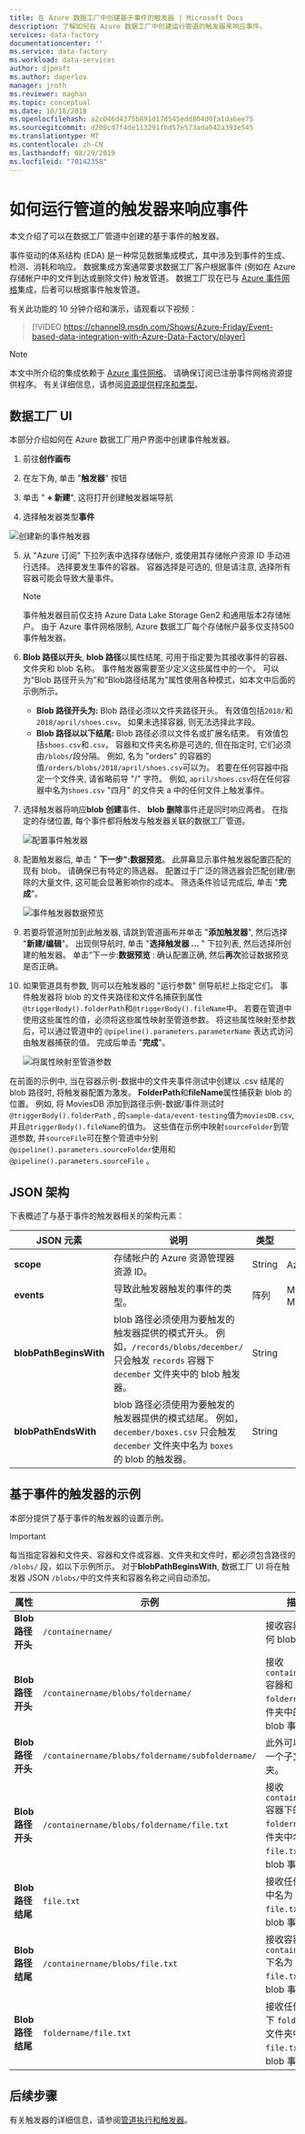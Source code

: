 ```yaml
---
title: 在 Azure 数据工厂中创建基于事件的触发器 | Microsoft Docs
description: 了解如何在 Azure 数据工厂中创建运行管道的触发器来响应事件。
services: data-factory
documentationcenter: ''
ms.service: data-factory
ms.workload: data-services
author: djpmsft
ms.author: daperlov
manager: jroth
ms.reviewer: maghan
ms.topic: conceptual
ms.date: 10/18/2018
ms.openlocfilehash: a2c046d4375b891d17d545edd804d0fa1da6ee75
ms.sourcegitcommit: d200cd7f4de113291fbd57e573ada042a393e545
ms.translationtype: MT
ms.contentlocale: zh-CN
ms.lasthandoff: 08/29/2019
ms.locfileid: "70142358"
---
```

# <a name="create-a-trigger-that-runs-a-pipeline-in-response-to-an-event"></a>如何运行管道的触发器来响应事件

本文介绍了可以在数据工厂管道中创建的基于事件的触发器。

事件驱动的体系结构 (EDA) 是一种常见数据集成模式，其中涉及到事件的生成、检测、消耗和响应。 数据集成方案通常要求数据工厂客户根据事件 (例如在 Azure 存储帐户中的文件到达或删除文件) 触发管道。 数据工厂现在已与 [Azure 事件网格](https://azure.microsoft.com/services/event-grid/)集成，后者可以根据事件触发管道。

有关此功能的 10 分钟介绍和演示，请观看以下视频：

> [!VIDEO https://channel9.msdn.com/Shows/Azure-Friday/Event-based-data-integration-with-Azure-Data-Factory/player]


> [!NOTE]
> 本文中所介绍的集成依赖于 [Azure 事件网格](https://azure.microsoft.com/services/event-grid/)。 请确保订阅已注册事件网格资源提供程序。 有关详细信息，请参阅[资源提供程序和类型](../azure-resource-manager/resource-manager-supported-services.md#azure-portal)。

## <a name="data-factory-ui"></a>数据工厂 UI

本部分介绍如何在 Azure 数据工厂用户界面中创建事件触发器。

1. 前往**创作画布**

2. 在左下角, 单击 "**触发器**" 按钮

3. 单击 " **+ 新建**", 这将打开创建触发器端导航

4. 选择触发器类型**事件**

![创建新的事件触发器](media/how-to-create-event-trigger/event-based-trigger-image1.png)

5. 从 "Azure 订阅" 下拉列表中选择存储帐户, 或使用其存储帐户资源 ID 手动进行选择。 选择要发生事件的容器。 容器选择是可选的, 但是请注意, 选择所有容器可能会导致大量事件。

   > [!NOTE]
   > 事件触发器目前仅支持 Azure Data Lake Storage Gen2 和通用版本2存储帐户。 由于 Azure 事件网格限制, Azure 数据工厂每个存储帐户最多仅支持500事件触发器。

6. **Blob 路径以开头**, **blob 路径**以属性结尾, 可用于指定要为其接收事件的容器、文件夹和 blob 名称。 事件触发器需要至少定义这些属性中的一个。 可以为“Blob 路径开头为”和“Blob路径结尾为”属性使用各种模式，如本文中后面的示例所示。

    * **Blob 路径开头为:** Blob 路径必须以文件夹路径开头。 有效值包括`2018/`和`2018/april/shoes.csv`。 如果未选择容器, 则无法选择此字段。
    * **Blob 路径以以下结尾:** Blob 路径必须以文件名或扩展名结束。 有效值包括`shoes.csv`和`.csv`。 容器和文件夹名称是可选的, 但在指定时, 它们必须由`/blobs/`段分隔。 例如, 名为 "orders" 的容器的值`/orders/blobs/2018/april/shoes.csv`可以为。 若要在任何容器中指定一个文件夹, 请省略前导 "/" 字符。 例如, `april/shoes.csv`将在任何容器中名为`shoes.csv` "四月" 的文件夹 a 中的任何文件上触发事件。 

7. 选择触发器将响应**blob 创建**事件、 **blob 删除**事件还是同时响应两者。 在指定的存储位置, 每个事件都将触发与触发器关联的数据工厂管道。

    ![配置事件触发器](media/how-to-create-event-trigger/event-based-trigger-image2.png)

8. 配置触发器后, 单击 " **下一步":数据预览**。 此屏幕显示事件触发器配置匹配的现有 blob。 请确保已有特定的筛选器。 配置过于广泛的筛选器会匹配创建/删除的大量文件, 这可能会显著影响你的成本。 筛选条件验证完成后, 单击 "**完成**"。

    ![事件触发器数据预览](media/how-to-create-event-trigger/event-based-trigger-image3.png)

9. 若要将管道附加到此触发器, 请跳到管道画布并单击 "**添加触发器**", 然后选择 "**新建/编辑**"。 出现侧导航时, 单击 "**选择触发器 ...** " 下拉列表, 然后选择所创建的触发器。 单击“下一步:**数据预览** : 确认配置正确, 然后**再次**验证数据预览是否正确。

10. 如果管道具有参数, 则可以在触发器的 "运行参数" 侧导航栏上指定它们。 事件触发器将 blob 的文件夹路径和文件名捕获到属性`@triggerBody().folderPath`和`@triggerBody().fileName`中。 若要在管道中使用这些属性的值，必须将这些属性映射至管道参数。 将这些属性映射至参数后，可以通过管道中的 `@pipeline().parameters.parameterName` 表达式访问由触发器捕获的值。 完成后单击 "**完成**"。

    ![将属性映射至管道参数](media/how-to-create-event-trigger/event-based-trigger-image4.png)

在前面的示例中, 当在容器示例-数据中的文件夹事件测试中创建以 .csv 结尾的 blob 路径时, 将触发器配置为激发。 **FolderPath**和**fileName**属性捕获新 blob 的位置。 例如, 将 MoviesDB 添加到路径示例-数据/事件测试时`@triggerBody().folderPath` , 的`sample-data/event-testing`值为`moviesDB.csv`, 并且`@triggerBody().fileName`的值为。 这些值在示例中映射`sourceFolder`到管道参数, 并`sourceFile`可在整个管道中分别`@pipeline().parameters.sourceFolder`使用和`@pipeline().parameters.sourceFile` 。

## <a name="json-schema"></a>JSON 架构

下表概述了与基于事件的触发器相关的架构元素：

| **JSON 元素** | **说明** | 类型 | **允许的值** | **必需** |
| ---------------- | --------------- | -------- | ------------------ | ------------ |
| **scope** | 存储帐户的 Azure 资源管理器资源 ID。 | String | Azure 资源管理器 ID | 是 |
| **events** | 导致此触发器触发的事件的类型。 | 阵列    | Microsoft.Storage.BlobCreated、Microsoft.Storage.BlobDeleted | 是的，这些值的任意组合。 |
| **blobPathBeginsWith** | blob 路径必须使用为要触发的触发器提供的模式开头。 例如，`/records/blobs/december/` 只会触发 `records` 容器下 `december` 文件夹中的 blob 触发器。 | String   | | 必须为其中至少一个属性提供值：`blobPathBeginsWith` 或 `blobPathEndsWith`。 |
| **blobPathEndsWith** | blob 路径必须使用为要触发的触发器提供的模式结尾。 例如，`december/boxes.csv` 只会触发 `december` 文件夹中名为 `boxes` 的 blob 的触发器。 | String   | | 必须为其中至少一个属性提供值：`blobPathBeginsWith` 或 `blobPathEndsWith`。 |

## <a name="examples-of-event-based-triggers"></a>基于事件的触发器的示例

本部分提供了基于事件的触发器的设置示例。

> [!IMPORTANT]
> 每当指定容器和文件夹、容器和文件或容器、文件夹和文件时，都必须包含路径的 `/blobs/` 段，如以下示例所示。 对于**blobPathBeginsWith**, 数据工厂 UI 将在触发器 JSON `/blobs/`中的文件夹和容器名称之间自动添加。

| 属性 | 示例 | 描述 |
|---|---|---|
| **Blob 路径开头** | `/containername/` | 接收容器中任何 blob 事件。 |
| **Blob 路径开头** | `/containername/blobs/foldername/` | 接收 `containername` 容器和 `foldername` 文件夹中的任何 blob 事件。 |
| **Blob 路径开头** | `/containername/blobs/foldername/subfoldername/` | 此外可以引用一个子文件夹。 |
| **Blob 路径开头** | `/containername/blobs/foldername/file.txt` | 接收 `containername` 容器下的 `foldername` 文件夹中名为 `file.txt` 的 blob 事件。 |
| **Blob 路径结尾** | `file.txt` | 接收任何路径中名为 `file.txt` 的 blob 事件。 |
| **Blob 路径结尾** | `/containername/blobs/file.txt` | 接收容器 `containername` 下名为 `file.txt` 的 blob 事件。 |
| **Blob 路径结尾** | `foldername/file.txt` | 接收任何容器下 `foldername` 文件夹中名为 `file.txt` 的 blob 事件。 |

## <a name="next-steps"></a>后续步骤
有关触发器的详细信息，请参阅[管道执行和触发器](concepts-pipeline-execution-triggers.md#triggers)。
